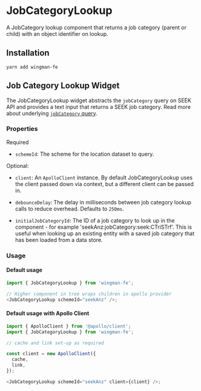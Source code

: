 # JobCategoryLookup

A JobCategory lookup component that returns a job category (parent or child) with an object identifier on lookup.

## Installation

```shell
yarn add wingman-fe
```

## Job Category Lookup Widget

The JobCategoryLookup widget abstracts the `jobCategory` query on SEEK API and provides a text input that returns a SEEK job category.
Read more about underlying [`jobCategory` query](https://developer.seek.com/schema/#/query/jobCategory).

### Properties

Required

- `schemeId`: The scheme for the location dataset to query.

Optional:

- `client`: An `ApolloClient` instance. By default JobCategoryLookup uses the client passed down via context, but a different client can be passed in.

- `debounceDelay`: The delay in milliseconds between job category lookup calls to reduce overhead. Defaults to `250ms`.

- `initialJobCategoryId`: The ID of a job category to look up in the component - for example 'seekAnz:jobCategory:seek:CTriSTrf'. This is useful when looking up an existing entity with a saved job category that has been loaded from a data store.

### Usage

#### Default usage

```javascript
import { JobCategoryLookup } from 'wingman-fe';

// Higher component in tree wraps children in apollo provider
<JobCategoryLookup schemeId="seekAnz" />;
```

#### Default usage with Apollo Client

```javascript
import { ApolloClient } from '@apollo/client';
import { JobCategoryLookup } from 'wingman-fe';

// cache and link set-up as required

const client = new ApolloClient({
  cache,
  link,
});

<JobCategoryLookup schemeId="seekAnz" client={client} />;
```
